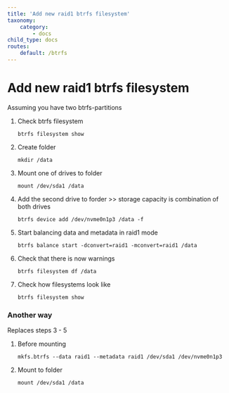 ```yaml
---
title: 'Add new raid1 btrfs filesystem'
taxonomy:
    category:
        - docs
child_type: docs
routes:
    default: /btrfs
---
```


# Add new raid1 btrfs filesystem
Assuming you have two btrfs-partitions

1. Check btrfs filesystem

       btrfs filesystem show

2. Create folder

       mkdir /data

3. Mount one of drives to folder

       mount /dev/sda1 /data

4. Add the second drive to forder >> storage capacity is combination of both drives

       btrfs device add /dev/nvme0n1p3 /data -f

5. Start balancing data and metadata in raid1 mode

       btrfs balance start -dconvert=raid1 -mconvert=raid1 /data

6. Check that there is now warnings

       btrfs filesystem df /data

7. Check how filesystems look like

       btrfs filesystem show

### Another way

Replaces steps 3 - 5

1. Before mounting 

       mkfs.btrfs --data raid1 --metadata raid1 /dev/sda1 /dev/nvme0n1p3

2. Mount to folder

       mount /dev/sda1 /data